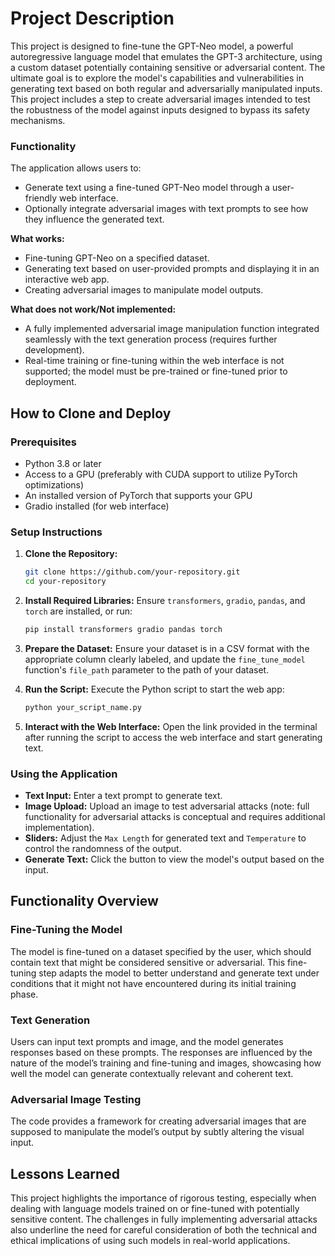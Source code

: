 
# Project Description

This project is designed to fine-tune the GPT-Neo model, a powerful autoregressive language model that emulates the GPT-3 architecture, using a custom dataset potentially containing sensitive or adversarial content. The ultimate goal is to explore the model's capabilities and vulnerabilities in generating text based on both regular and adversarially manipulated inputs. This project includes a step to create adversarial images intended to test the robustness of the model against inputs designed to bypass its safety mechanisms.

### Functionality

The application allows users to:
- Generate text using a fine-tuned GPT-Neo model through a user-friendly web interface.
- Optionally integrate adversarial images with text prompts to see how they influence the generated text.

**What works:**
- Fine-tuning GPT-Neo on a specified dataset.
- Generating text based on user-provided prompts and displaying it in an interactive web app.
- Creating adversarial images to manipulate model outputs.

**What does not work/Not implemented:**
- A fully implemented adversarial image manipulation function integrated seamlessly with the text generation process (requires further development).
- Real-time training or fine-tuning within the web interface is not supported; the model must be pre-trained or fine-tuned prior to deployment.

## How to Clone and Deploy

### Prerequisites
- Python 3.8 or later
- Access to a GPU (preferably with CUDA support to utilize PyTorch optimizations)
- An installed version of PyTorch that supports your GPU
- Gradio installed (for web interface)

### Setup Instructions

1. **Clone the Repository:**
   ```bash
   git clone https://github.com/your-repository.git
   cd your-repository
   ```

2. **Install Required Libraries:**
   Ensure `transformers`, `gradio`, `pandas`, and `torch` are installed, or run:
   ```bash
   pip install transformers gradio pandas torch
   ```

3. **Prepare the Dataset:**
   Ensure your dataset is in a CSV format with the appropriate column clearly labeled, and update the `fine_tune_model` function's `file_path` parameter to the path of your dataset.

4. **Run the Script:**
   Execute the Python script to start the web app:
   ```bash
   python your_script_name.py
   ```

5. **Interact with the Web Interface:**
   Open the link provided in the terminal after running the script to access the web interface and start generating text.

### Using the Application

- **Text Input:** Enter a text prompt to generate text.
- **Image Upload:** Upload an image to test adversarial attacks (note: full functionality for adversarial attacks is conceptual and requires additional implementation).
- **Sliders:** Adjust the `Max Length` for generated text and `Temperature` to control the randomness of the output.
- **Generate Text:** Click the button to view the model's output based on the input.

## Functionality Overview

### Fine-Tuning the Model

The model is fine-tuned on a dataset specified by the user, which should contain text that might be considered sensitive or adversarial. This fine-tuning step adapts the model to better understand and generate text under conditions that it might not have encountered during its initial training phase.

### Text Generation

Users can input text prompts and image, and the model generates responses based on these prompts. The responses are influenced by the nature of the model’s training and fine-tuning and images, showcasing how well the model can generate contextually relevant and coherent text.

### Adversarial Image Testing

The code provides a  framework for creating adversarial images that are supposed to manipulate the model’s output by subtly altering the visual input.

## Lessons Learned

This project highlights the importance of rigorous testing, especially when dealing with language models trained on or fine-tuned with potentially sensitive content. The challenges in fully implementing adversarial attacks also underline the need for careful consideration of both the technical and ethical implications of using such models in real-world applications.
